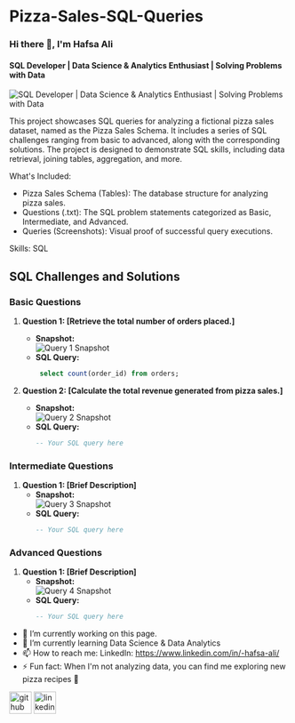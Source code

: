 # Pizza-Sales-SQL-Queries
### Hi there 👋, I'm Hafsa Ali
#### SQL Developer | Data Science & Analytics Enthusiast | Solving Problems with Data 
![SQL Developer | Data Science & Analytics Enthusiast | Solving Problems with Data ](https://arturssmirnovs.github.io/github-profile-readme-generator/images/banner.png)

This project showcases SQL queries for analyzing a fictional pizza sales dataset, named as the Pizza Sales Schema. It includes a series of SQL challenges ranging from basic to advanced, along with the corresponding solutions. The project is designed to demonstrate SQL skills, including data retrieval, joining tables, aggregation, and more.

What's Included:

- Pizza Sales Schema (Tables): The database structure for analyzing pizza sales.
- Questions (.txt): The SQL problem statements categorized as Basic, Intermediate, and Advanced.
- Queries (Screenshots): Visual proof of successful query executions.

Skills: SQL
## SQL Challenges and Solutions

### Basic Questions
1. **Question 1: [Retrieve the total number of orders placed.]**
   - **Snapshot:**  
     ![Query 1 Snapshot]([![image](https://github.com/user-attachments/assets/1838adf8-bd1d-47e9-81e1-b69540da83ef](https://github.com/Hafsa-Ali/Pizza-Sales-SQL-Queries/blob/main/Queries/Basic%201.PNG))
)
   - **SQL Query:**
     ```sql
      select count(order_id) from orders;
     ```

2. **Question 2: [Calculate the total revenue generated from pizza sales.]**
   - **Snapshot:**  
     ![Query 2 Snapshot](link_to_your_snapshot2.png)
   - **SQL Query:**
     ```sql
     -- Your SQL query here
     ```

### Intermediate Questions
1. **Question 1: [Brief Description]**
   - **Snapshot:**  
     ![Query 3 Snapshot](link_to_your_snapshot3.png)
   - **SQL Query:**
     ```sql
     -- Your SQL query here
     ```

### Advanced Questions
1. **Question 1: [Brief Description]**
   - **Snapshot:**  
     ![Query 4 Snapshot](link_to_your_snapshot4.png)
   - **SQL Query:**
     ```sql
     -- Your SQL query here
     ```
- 🔭 I’m currently working on this page. 
- 🌱 I’m currently learning Data Science & Data Analytics 
- 📫 How to reach me: LinkedIn: https://www.linkedin.com/in/-hafsa-ali/ 
- ⚡ Fun fact: When I'm not analyzing data, you can find me exploring new pizza recipes 🍕 


[<img src='https://cdn.jsdelivr.net/npm/simple-icons@3.0.1/icons/github.svg' alt='github' height='40'>](https://github.com/Hafsa-Ali)  [<img src='https://cdn.jsdelivr.net/npm/simple-icons@3.0.1/icons/linkedin.svg' alt='linkedin' height='40'>](https://www.linkedin.com/in/https://www.linkedin.com/in/-hafsa-ali//)  



